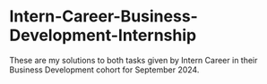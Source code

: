 # Intern-Career-Business-Development-Internship
These are my solutions to both tasks given by Intern Career in their Business Development cohort for September 2024.
